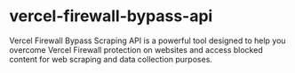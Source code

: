 # vercel-firewall-bypass-api
Vercel Firewall Bypass Scraping API is a powerful tool designed to help you overcome Vercel Firewall protection on websites and access blocked content for web scraping and data collection purposes.

